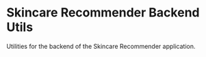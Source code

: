 # Skincare Recommender Backend Utils

Utilities for the backend of the Skincare Recommender application.
